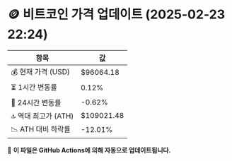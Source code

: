 # 🪙 비트코인 가격 업데이트 (2025-02-23 22:24)

| 항목                | 값 |
|--------------------|----------------|
| 💰 현재 가격 (USD) | $96064.18 |
| ⏳ 1시간 변동률    | 0.12% |
| 📆 24시간 변동률   | -0.62% |
| 🔝 역대 최고가 (ATH) | $109021.48 |
| 📉 ATH 대비 하락률 | -12.01% |

🔄 **이 파일은 GitHub Actions에 의해 자동으로 업데이트됩니다.**
